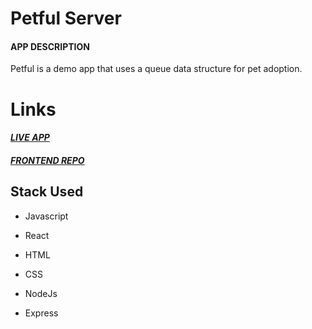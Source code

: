 # Petful Server

#### APP DESCRIPTION

Petful is a demo app that uses a queue data structure for pet adoption.

# Links

#### *[LIVE APP](https://petful-client-template-inec7y5ve.vercel.app)*

#### *[FRONTEND REPO](https://github.com/JakelTheDeveloper/Petful-Client)*

## Stack Used

* Javascript

* React

* HTML

* CSS

* NodeJs

* Express


